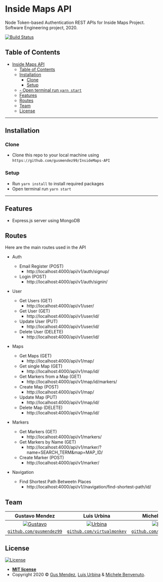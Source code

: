 # Inside Maps API

Node Token-based Authentication REST APIs for Inside Maps Project. Software Engineering project, 2020.

[![Build Status](http://img.shields.io/travis/badges/badgerbadgerbadger.svg?style=flat-square)](https://travis-ci.org/badges/badgerbadgerbadger) 


## Table of Contents
- [Inside Maps API](#inside-maps-api)
  - [Table of Contents](#table-of-contents)
  - [Installation](#installation)
    - [Clone](#clone)
    - [Setup](#setup)
  - [- Open terminal run `yarn start`](#ulliopen-terminal-run-yarn-startliul)
  - [Features](#features)
  - [Routes](#routes)
  - [Team](#team)
  - [License](#license)



---

## Installation


### Clone

- Clone this repo to your local machine using `https://github.com/gusmendez99/InsideMaps-API`

### Setup

- Run `yarn install` to install required packages 
- Open terminal run `yarn start`
--- 

## Features
- Express.js server using MongoDB

## Routes

Here are the main routes used in the API

*  Auth
   * Email Register (POST)
      * http://localhost:4000/api/v1/auth/signup/
   * Login (POST)
      * http://localhost:4000/api/v1/auth/signin/  

* User
   * Get Users (GET)
      * http://localhost:4000/api/v1/user/  
   * Get User (GET)
      * http://localhost:4000/api/v1/user/id/  
   * Update User (PUT)
      * http://localhost:4000/api/v1/user/id/  
   * Delete User (DELETE)
      * http://localhost:4000/api/v1/user/id/

*  Maps
   * Get Maps (GET)
      * http://localhost:4000/api/v1/map/  
   * Get single Map (GET)
      * http://localhost:4000/api/v1/map/id/ 
   * Get Markers from a Map (GET)
      * http://localhost:4000/api/v1/map/id/markers/ 
   * Create Map (POST)
      * http://localhost:4000/api/v1/map/ 
   * Update Map (PUT)
      * http://localhost:4000/api/v1/map/id/  
   * Delete Map (DELETE)
      * http://localhost:4000/api/v1/map/id/
*  Markers
   * Get Markers (GET)
      * http://localhost:4000/api/v1/markers/  
   * Get Markers by Name (GET)
      * http://localhost:4000/api/v1/marker/?name=SEARCH_TERM&map=MAP_ID/ 
   * Create Marker (POST)
      * http://localhost:4000/api/v1/marker/      
* Navigation
   * Find Shortest Path Betweetn Places
      * http://localhost:4000/api/v1//navigation/find-shortest-path/id/


## Team

| Gustavo Mendez | Luis Urbina | Michel Benvenuto |
| :---: |:---: | :---: |
| [![Gustavo](https://avatars0.githubusercontent.com/u/19374517?s=200&u=c1481289dc10f8babb1bdd0853e0bcf82a213d26&v=4)](http://github.com/gusmendez99)    | [![Urbina](https://avatars3.githubusercontent.com/u/35355445?s=200&u=851bb2374c95ac3baaaca3de5f51212441ebff57&v=4)](http://github.com/virtualmonkey) | [![Michele](https://avatars0.githubusercontent.com/u/35434145?s=460&v=4)](https://github.com/michelebenveuto) |
| <a href="http://github.com/gusmendez99" target="_blank">`github.com/gusmendez99`</a> | <a href="http://github.com/virtualmonkey" target="_blank">`github.com/virtualmonkey`</a> |<a href="https://github.com/michelebenveuto" target="_blank">`github.com/michelebenveuto`</a> |

## License

[![License](http://img.shields.io/:license-mit-blue.svg?style=flat-square)](http://badges.mit-license.org)

- **[MIT license](http://opensource.org/licenses/mit-license.php)**
- Copyright 2020 © <a href="http://gusmendez99.github.io" target="_blank">Gus Mendez</a>, <a href="https://github.com/virtualmonkey" target="_blank">Luis Urbina</a> & <a href="https://github.com/michelebenveuto" target="_blank">Michele Benvenuto</a>.
   
